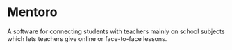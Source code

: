# Mentoro
A software for connecting students with teachers mainly on school subjects which lets teachers give online or face-to-face lessons.
